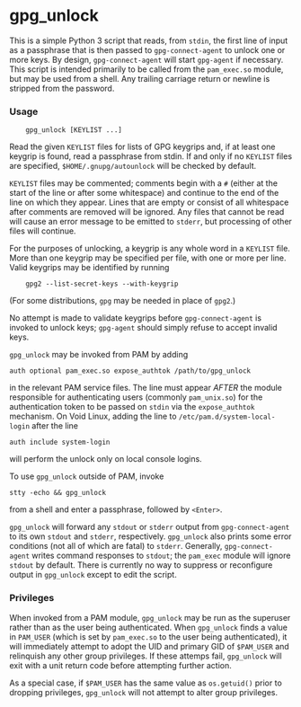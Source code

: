 # gpg_unlock

This is a simple Python 3 script that reads, from `stdin`, the first line of
input as a passphrase that is then passed to `gpg-connect-agent` to unlock one
or more keys. By design, `gpg-connect-agent` will start `gpg-agent` if
necessary. This script is intended primarily to be called from the
`pam_exec.so` module, but may be used from a shell. Any trailing carriage
return or newline is stripped from the password.

### Usage

```
	gpg_unlock [KEYLIST ...]
```

Read the given `KEYLIST` files for lists of GPG keygrips and, if at least one
keygrip is found, read a passphrase from stdin. If and only if no `KEYLIST`
files are specified, `$HOME/.gnupg/autounlock` will be checked by default.

`KEYLIST` files may be commented; comments begin with a `#` (either at the
start of the line or after some whitespace) and continue to the end of the line
on which they appear. Lines that are empty or consist of all whitespace after
comments are removed will be ignored. Any files that cannot be read will cause
an error message to be emitted to `stderr`, but processing of other files will
continue.

For the purposes of unlocking, a keygrip is any whole word in a `KEYLIST` file.
More than one keygrip may be specified per file, with one or more per line.
Valid keygrips may be identified by running
```
	gpg2 --list-secret-keys --with-keygrip
```
(For some distributions, `gpg` may be needed in place of `gpg2`.)

No attempt is made to validate keygrips before `gpg-connect-agent` is invoked
to unlock keys; `gpg-agent` should simply refuse to accept invalid keys.

`gpg_unlock` may be invoked from PAM by adding
```
auth optional pam_exec.so expose_authtok /path/to/gpg_unlock
```
in the relevant PAM service files. The line must appear _AFTER_ the module
responsible for authenticating users (commonly `pam_unix.so`) for the
authentication token to be passed on `stdin` via the `expose_authtok`
mechanism. On Void Linux, adding the line to `/etc/pam.d/system-local-login`
after the line
```
auth include system-login
```
will perform the unlock only on local console logins.

To use `gpg_unlock` outside of PAM, invoke
```
stty -echo && gpg_unlock
```
from a shell and enter a passphrase, followed by `<Enter>`. 

`gpg_unlock` will forward any `stdout` or `stderr` output from
`gpg-connect-agent` to its own `stdout` and `stderr`, respectively.
`gpg_unlock` also prints some error conditions (not all of which are fatal) to
`stderr`. Generally, `gpg-connect-agent` writes command responses to `stdout`;
the `pam_exec` module will ignore `stdout` by default. There is currently no
way to suppress or reconfigure output in `gpg_unlock` except to edit the
script.


### Privileges

When invoked from a PAM module, `gpg_unlock` may be run as the superuser rather
than as the user being authenticated. When `gpg_unlock` finds a value in
`PAM_USER` (which is set by `pam_exec.so` to the user being authenticated), it
will immediately attempt to adopt the UID and primary GID of `$PAM_USER` and
relinquish any other group privileges. If these attemps fail, `gpg_unlock` will
exit with a unit return code before attempting further action.

As a special case, if `$PAM_USER` has the same value as `os.getuid()` prior to
dropping privileges, `gpg_unlock` will not attempt to alter group privileges.

